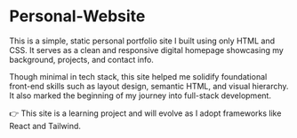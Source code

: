 # Personal-Website

This is a simple, static personal portfolio site I built using only HTML and CSS. It serves as a clean and responsive digital homepage showcasing my background, projects, and contact info.

Though minimal in tech stack, this site helped me solidify foundational front-end skills such as layout design, semantic HTML, and visual hierarchy. It also marked the beginning of my journey into full-stack development.

👉 This site is a learning project and will evolve as I adopt frameworks like React and Tailwind.
